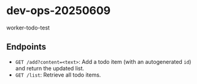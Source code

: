 # dev-ops-20250609
worker-todo-test

## Endpoints

- `GET /add?content=<text>`: Add a todo item (with an autogenerated `id`) and return the updated list.
- `GET /list`: Retrieve all todo items.